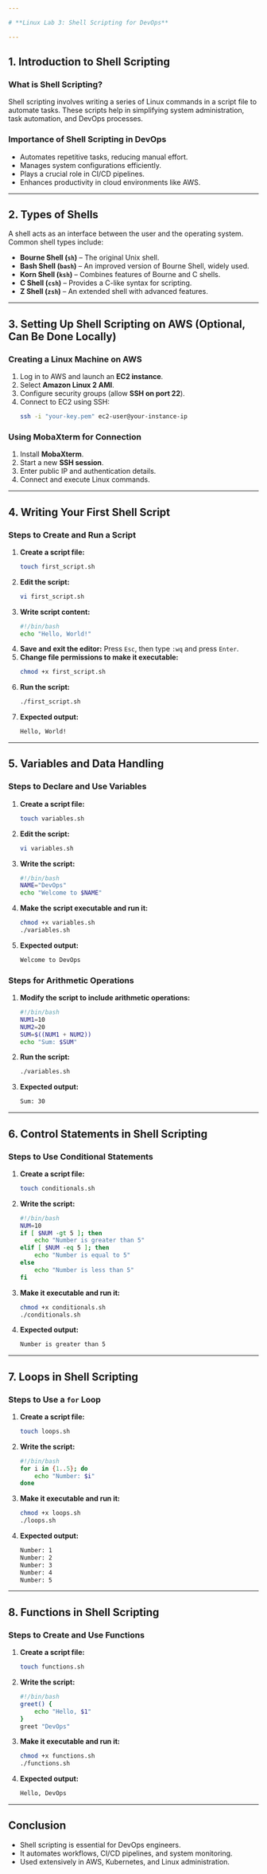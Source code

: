 ```yaml
---

# **Linux Lab 3: Shell Scripting for DevOps**

---
```

## **1. Introduction to Shell Scripting**  
### **What is Shell Scripting?**  
Shell scripting involves writing a series of Linux commands in a script file to automate tasks. These scripts help in simplifying system administration, task automation, and DevOps processes.

### **Importance of Shell Scripting in DevOps**  
- Automates repetitive tasks, reducing manual effort.
- Manages system configurations efficiently.
- Plays a crucial role in CI/CD pipelines.
- Enhances productivity in cloud environments like AWS.

---

## **2. Types of Shells**  
A shell acts as an interface between the user and the operating system. Common shell types include:

- **Bourne Shell (`sh`)** – The original Unix shell.
- **Bash Shell (`bash`)** – An improved version of Bourne Shell, widely used.
- **Korn Shell (`ksh`)** – Combines features of Bourne and C shells.
- **C Shell (`csh`)** – Provides a C-like syntax for scripting.
- **Z Shell (`zsh`)** – An extended shell with advanced features.

---

## **3. Setting Up Shell Scripting on AWS (Optional, Can Be Done Locally)**  
### **Creating a Linux Machine on AWS**  
1. Log in to AWS and launch an **EC2 instance**.
2. Select **Amazon Linux 2 AMI**.
3. Configure security groups (allow **SSH on port 22**).
4. Connect to EC2 using SSH:
   ```bash
   ssh -i "your-key.pem" ec2-user@your-instance-ip
   ```

### **Using MobaXterm for Connection**  
1. Install **MobaXterm**.
2. Start a new **SSH session**.
3. Enter public IP and authentication details.
4. Connect and execute Linux commands.

---

## **4. Writing Your First Shell Script**  
### **Steps to Create and Run a Script**  
1. **Create a script file:**
   ```bash
   touch first_script.sh
   ```
2. **Edit the script:**
   ```bash
   vi first_script.sh
   ```
3. **Write script content:**
   ```bash
   #!/bin/bash
   echo "Hello, World!"
   ```
4. **Save and exit the editor:** Press `Esc`, then type `:wq` and press `Enter`.
5. **Change file permissions to make it executable:**
   ```bash
   chmod +x first_script.sh
   ```
6. **Run the script:**
   ```bash
   ./first_script.sh
   ```
7. **Expected output:**
   ```bash
   Hello, World!
   ```

---

## **5. Variables and Data Handling**  
### **Steps to Declare and Use Variables**  
1. **Create a script file:**
   ```bash
   touch variables.sh
   ```
2. **Edit the script:**
   ```bash
   vi variables.sh
   ```
3. **Write the script:**
   ```bash
   #!/bin/bash
   NAME="DevOps"
   echo "Welcome to $NAME"
   ```
4. **Make the script executable and run it:**
   ```bash
   chmod +x variables.sh
   ./variables.sh
   ```
5. **Expected output:**
   ```bash
   Welcome to DevOps
   ```

### **Steps for Arithmetic Operations**  
1. **Modify the script to include arithmetic operations:**
   ```bash
   #!/bin/bash
   NUM1=10
   NUM2=20
   SUM=$((NUM1 + NUM2))
   echo "Sum: $SUM"
   ```
2. **Run the script:**
   ```bash
   ./variables.sh
   ```
3. **Expected output:**
   ```bash
   Sum: 30
   ```

---

## **6. Control Statements in Shell Scripting**  
### **Steps to Use Conditional Statements**  
1. **Create a script file:**
   ```bash
   touch conditionals.sh
   ```
2. **Write the script:**
   ```bash
   #!/bin/bash
   NUM=10
   if [ $NUM -gt 5 ]; then
       echo "Number is greater than 5"
   elif [ $NUM -eq 5 ]; then
       echo "Number is equal to 5"
   else
       echo "Number is less than 5"
   fi
   ```
3. **Make it executable and run it:**
   ```bash
   chmod +x conditionals.sh
   ./conditionals.sh
   ```
4. **Expected output:**
   ```bash
   Number is greater than 5
   ```

---

## **7. Loops in Shell Scripting**  
### **Steps to Use a `for` Loop**  
1. **Create a script file:**
   ```bash
   touch loops.sh
   ```
2. **Write the script:**
   ```bash
   #!/bin/bash
   for i in {1..5}; do
       echo "Number: $i"
   done
   ```
3. **Make it executable and run it:**
   ```bash
   chmod +x loops.sh
   ./loops.sh
   ```
4. **Expected output:**
   ```bash
   Number: 1
   Number: 2
   Number: 3
   Number: 4
   Number: 5
   ```

---

## **8. Functions in Shell Scripting**  
### **Steps to Create and Use Functions**  
1. **Create a script file:**
   ```bash
   touch functions.sh
   ```
2. **Write the script:**
   ```bash
   #!/bin/bash
   greet() {
       echo "Hello, $1"
   }
   greet "DevOps"
   ```
3. **Make it executable and run it:**
   ```bash
   chmod +x functions.sh
   ./functions.sh
   ```
4. **Expected output:**
   ```bash
   Hello, DevOps
   ```

---

## **Conclusion**  
- Shell scripting is essential for DevOps engineers.
- It automates workflows, CI/CD pipelines, and system monitoring.
- Used extensively in AWS, Kubernetes, and Linux administration.

